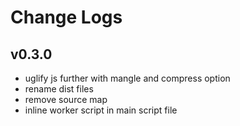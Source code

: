 # Change Logs

## v0.3.0

 - uglify js further with mangle and compress option 
 - rename dist files
 - remove source map
 - inline worker script in main script file
